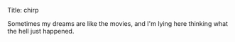 Title: chirp

Sometimes my dreams are like the movies, and I'm lying here thinking what the hell just happened.
